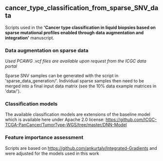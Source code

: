 ## cancer_type_classification_from_sparse_SNV_data
Scripts used in the **'Cancer type classification in liquid biopsies based on sparse mutational profiles enabled through data augmentation and integration'** manuscript.


### Data augmentation on sparse data
  *Used PCAWG .vcf files are available upon request from the ICGC data portal*
  
  Sparse SNV samples can be generated with the script in 'sparse_data_generation/'.
  Individual sparse samples then need to be merged into a final input data matrix (see the 10% data example matrices in 'data/').
     
### Classification models
  The available classification models are extensions of the baseline model which is available here under Apache 2.0 license: https://github.com/ICGC-TCGA-PanCancer/TumorType-WGS/tree/master/DNN-Model 

### Feature importance assessment
  Scripts are based on https://github.com/ankurtaly/Integrated-Gradients and were adjusted for the models used in this work
